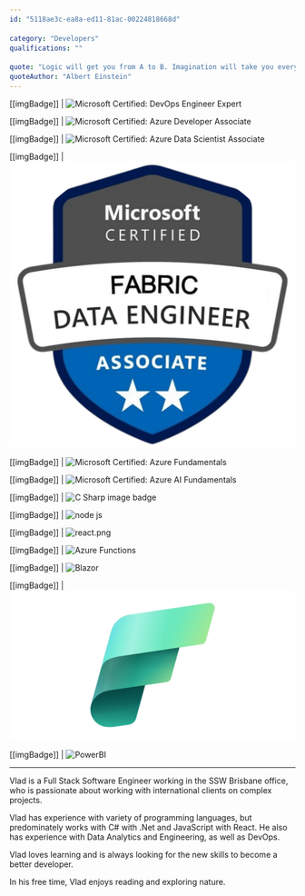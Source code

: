 ```yaml
---
id: "5118ae3c-ea8a-ed11-81ac-00224818668d"

category: "Developers"
qualifications: ""

quote: "Logic will get you from A to B. Imagination will take you everywhere."
quoteAuthor: "Albert Einstein"
---
```


[[imgBadge]]
| ![Microsoft Certified: DevOps Engineer Expert](../badges/Certification-microsoft-azure-devops-engineer-expert.png)

[[imgBadge]]
| ![Microsoft Certified: Azure Developer Associate](../badges/Certification-microsoft-azure-developer-associate.png)

[[imgBadge]]
| ![Microsoft Certified: Azure Data Scientist Associate](../badges/Certification-microsoft-azure-data-scientist-associate.png)

[[imgBadge]]
| ![Microsoft Certified: Fabric Data Engineer Associate](../badges/Certification-microsoft-fabric-data-engineer-associate.png)

[[imgBadge]]
| ![Microsoft Certified: Azure Fundamentals](../badges/Certification-microsoft-azure-fundamentals.png)

[[imgBadge]]
| ![Microsoft Certified: Azure AI Fundamentals](../badges/Certification-microsoft-azure-ai-fundamentals.png)

[[imgBadge]]
| ![C Sharp image badge](../badges/Developer-c-sharp.png)

[[imgBadge]]
| ![node js](../badges/Developer-dotnet-core.png)

[[imgBadge]]
| ![react.png](../badges/Developer-react.png)

[[imgBadge]]
| ![Azure Functions](../badges/Developer-azure-function.png)

[[imgBadge]]
| ![Blazor](../badges/Developer-blazor.png)

[[imgBadge]]
| ![Fabric](../badges/Developer-microsoft-fabric.png)

[[imgBadge]]
| ![PowerBI](../badges/Business-microsoft-dynamics-powerbi.png)

---

Vlad is a Full Stack Software Engineer working in the SSW Brisbane office, who is passionate about working with international clients on complex projects.

Vlad has experience with variety of programming languages, but predominately works with C# with .Net and JavaScript with React. He also has experience with Data Analytics and Engineering, as well as DevOps.

Vlad loves learning and is always looking for the new skills to become a better developer. 

In his free time, Vlad enjoys reading and exploring nature.
